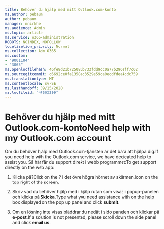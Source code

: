 ```yaml
---
title: Behöver du hjälp med mitt Outlook.com-konto
ms.author: pebaum
author: pebaum
manager: mnirkhe
ms.audience: Admin
ms.topic: article
ms.service: o365-administration
ROBOTS: NOINDEX, NOFOLLOW
localization_priority: Normal
ms.collection: Adm_O365
ms.custom:
- "9001104"
- "3065"
ms.openlocfilehash: 46fe8d21b725083b733fdd9cc0a77b2962ff7c62
ms.sourcegitcommit: c6692ce0fa1358ec3529e59ca0ecdfdea4cdc759
ms.translationtype: MT
ms.contentlocale: sv-SE
ms.lasthandoff: 09/15/2020
ms.locfileid: "47803299"
---
```

# <a name="need-help-with-my-outlookcom-account"></a><span data-ttu-id="81046-102">Behöver du hjälp med mitt Outlook.com-konto</span><span class="sxs-lookup"><span data-stu-id="81046-102">Need help with my Outlook.com account</span></span>

<span data-ttu-id="81046-103">Om du behöver hjälp med Outlook.com-tjänsten är det bara att hjälpa dig.</span><span class="sxs-lookup"><span data-stu-id="81046-103">If you need help with the Outlook.com service, we have dedicated help to assist you.</span></span> <span data-ttu-id="81046-104">Så här får du support direkt i webb programmet:</span><span class="sxs-lookup"><span data-stu-id="81046-104">To get support directly on the web app:</span></span> 

1. <span data-ttu-id="81046-105">Klicka på?</span><span class="sxs-lookup"><span data-stu-id="81046-105">Click on the ?</span></span> <span data-ttu-id="81046-106">i det övre högra hörnet av skärmen.</span><span class="sxs-lookup"><span data-stu-id="81046-106">icon on the top right of the screen.</span></span> 

2. <span data-ttu-id="81046-107">Skriv vad du behöver hjälp med i hjälp rutan som visas i popup-panelen och klicka på **Skicka**.</span><span class="sxs-lookup"><span data-stu-id="81046-107">Type what you need assistance with on the help box displayed on the pop up panel and click **submit**.</span></span> 

3. <span data-ttu-id="81046-108">Om en lösning inte visas bläddrar du nedåt i sido panelen och klickar på **e-post**.</span><span class="sxs-lookup"><span data-stu-id="81046-108">If a solution is not presented, please scroll down the side panel and click **email us**.</span></span>
